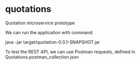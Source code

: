 # quotations
Quotation microservice prototype

We can run the application with command:

java -jar target/quotation-0.0.1-SNAPSHOT.jar

To test the REST API, we can use Postman requests, defined in Quotations.postman_collection.json
